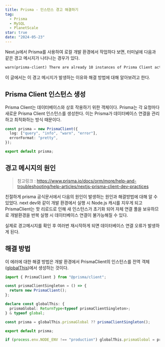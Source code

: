 ```yaml
---
title: Prisma - 인스턴스 경고 해결하기
tag:
  - Prisma
  - MySQL
  - PlanetScale
star: true
date: "2024-05-23"
---
```


Next.js에서 Prisma를 사용하여 로컬 개발 환경에서 작업하다 보면, 터미널에 다음과 같은 경고 메시지가 나타나는 경우가 있다.

```txt
warn(prisma-client) There are already 10 instances of Prisma Client actively running.
```

이 글에서는 이 경고 메시지가 발생하는 이유와 해결 방법에 대해 알아보려고 한다.

<!--end-->

## Prisma Client 인스턴스 생성

Prisma Client는 데이터베이스와 상호 작용하기 위한 객체이다.
Prisma는 각 요청마다 새로운 Prisma Client 인스턴스를 생성한다.
이는 Prisma가 데이터베이스 연결을 관리하고 최적화하는 방식 때문이다.

```ts
const prisma = new PrismaClient({
  log: ["query", "info", "warn", "error"],
  errorFormat: "pretty",
});

export default prisma;
```

## 경고 메시지의 원인

> 참고링크 : https://www.prisma.io/docs/orm/more/help-and-troubleshooting/help-articles/nextjs-prisma-client-dev-practices

친절하게 prisma 공식문서에서 다음의 원인이 발생하는 원인과 해결방법에 대해 알 수 있었다.
next dev와 같이 개발 환경에서 실행 시 Node.js 캐시를 지우게 되고
PrismaClient는 핫 리로드로 인해 새 인스턴스가 초기화 되어 자체 연결 풀을 보유하므로
개발환경을 반복 실행 시 데이터베이스 연결이 불가능해질 수 있다.

실제로 경고메시지를 확인 후 여러번 재시작하게 되면 데이터베이스 연결 오류가 발생하게 된다.

## 해결 방법

이 에러에 대한 해결 방법은 개발 환경에서 PrismaClient의 인스턴스를
전역 객체([globalThis][globalThis])에서 생성하는 것이다.

```ts
import { PrismaClient } from "@prisma/client";

const prismaClientSingleton = () => {
  return new PrismaClient();
};

declare const globalThis: {
  prismaGlobal: ReturnType<typeof prismaClientSingleton>;
} & typeof global;

const prisma = globalThis.prismaGlobal ?? prismaClientSingleton();

export default prisma;

if (process.env.NODE_ENV !== "production") globalThis.prismaGlobal = prisma;
```

[globalThis]: https://developer.mozilla.org/en-US/docs/Web/JavaScript/Reference/Global_Objects/globalThis
